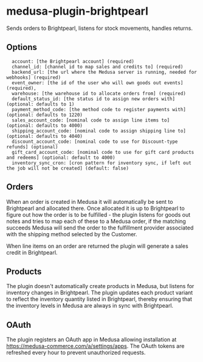 # medusa-plugin-brightpearl

Sends orders to Brightpearl, listens for stock movements, handles returns.

## Options

```
  account: [the Brightpearl account] (required)
  channel_id: [channel id to map sales and credits to] (required)
  backend_url: [the url where the Medusa server is running, needed for webhooks] (required)
  event_owner: [the id of the user who will own goods out events] (required),
  warehouse: [the warehouse id to allocate orders from] (required)
  default_status_id: [the status id to assign new orders with] (optional: defaults to 1)
  payment_method_code: [the method code to register payments with] (optional: defaults to 1220)
  sales_account_code: [nominal code to assign line items to] (optional: defaults to 4000)
  shipping_account_code: [nominal code to assign shipping line to] (optional: defaults to 4040)
  discount_account_code: [nominal code to use for Discount-type refunds] (optional)
  gift_card_account_code: [nominal code to use for gift card products and redeems] (optional: default to 4000)
  inventory_sync_cron: [cron pattern for inventory sync, if left out the job will not be created] (default: false)
```


## Orders

When an order is created in Medusa it will automatically be sent to Brightpearl and allocated there. Once allocated it is up to Brightpearl to figure out how the order is to be fulfilled - the plugin listens for goods out notes and tries to map each of these to a Medusa order, if the matching succeeds Medusa will send the order to the fulfillment provider associated with the shipping method selected by the Customer.

When line items on an order are returned the plugin will generate a sales credit in Brightpearl.

## Products

The plugin doesn't automatically create products in Medusa, but listens for inventory changes in Brightpearl. The plugin updates each product variant to reflect the inventory quantity listed in Brightpearl, thereby ensuring that the inventory levels in Medusa are always in sync with Brightpearl.

## OAuth

The plugin registers an OAuth app in Medusa allowing installation at https://medusa-commerce.com/a/settings/apps. The OAuth tokens are refreshed every hour to prevent unauthorized requests.

